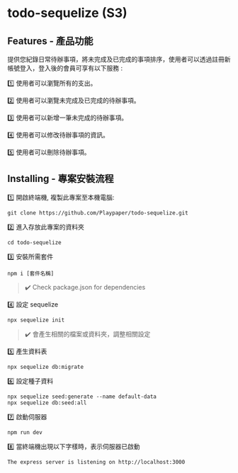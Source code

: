 # todo-sequelize (S3)

## Features - 產品功能
提供您紀錄日常待辦事項，將未完成及已完成的事項排序，使用者可以透過註冊新帳號登入，登入後的會員可享有以下服務 :

:one: 使用者可以瀏覽所有的支出。

:two: 使用者可以瀏覽未完成及已完成的待辦事項。

:three: 使用者可以新增一筆未完成的待辦事項。

:four: 使用者可以修改待辦事項的資訊。

:five: 使用者可以刪除待辦事項。

## Installing - 專案安裝流程
:one: 開啟終端機, 複製此專案至本機電腦:
```
git clone https://github.com/Playpaper/todo-sequelize.git
```
:two: 進入存放此專案的資料夾
```
cd todo-sequelize
```
:three: 安裝所需套件
```
npm i [套件名稱]
```
> :heavy_check_mark: Check package.json for dependencies

:four: 設定 sequelize 
```
npx sequelize init
```
> :heavy_check_mark: 會產生相關的檔案或資料夾，調整相關設定

:five: 產生資料表
```
npx sequelize db:migrate
```
:six: 設定種子資料
```
npx sequelize seed:generate --name default-data
npx sequelize db:seed:all
```
:seven: 啟動伺服器
```
npm run dev
```
:eight: 當終端機出現以下字樣時，表示伺服器已啟動
```
The express server is listening on http://localhost:3000
```
